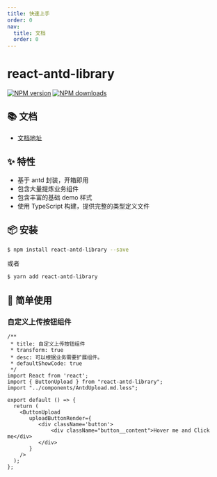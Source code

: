 ```yaml
---
title: 快速上手
order: 0
nav:
  title: 文档
  order: 0
---
```


# react-antd-library

[![NPM version](https://img.shields.io/npm/v/react-antd-library.svg?style=flat)](https://npmjs.org/package/react-antd-library)
[![NPM downloads](http://img.shields.io/npm/dm/react-antd-library.svg?style=flat)](https://npmjs.org/package/react-antd-library)

## 📚 文档

- [文档地址](https://antd-react-spy.vercel.app/)

## ✨ 特性

- 基于 antd 封装，开箱即用
- 包含大量提炼业务组件
- 包含丰富的基础 demo 样式
- 使用 TypeScript 构建，提供完整的类型定义文件

## 📦 安装

```bash
$ npm install react-antd-library --save
```
或者
```bash
$ yarn add react-antd-library
```

## 🔨 简单使用

### 自定义上传按钮组件

```tsx
/**
 * title: 自定义上传按钮组件
 * transform: true
 * desc: 可以根据业务需要扩展组件。
 * defaultShowCode: true
 */
import React from 'react';
import { ButtonUpload } from "react-antd-library";
import "../components/AntdUpload.md.less";

export default () => {
  return (
    <ButtonUpload
       uploadButtonRender={
          <div className='button'>
              <div className="button__content">Hover me and Click me</div>
          </div>
       }
    />
  );
};
```
